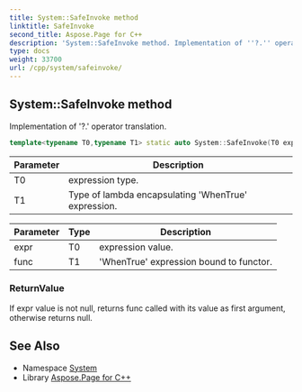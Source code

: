 ```yaml
---
title: System::SafeInvoke method
linktitle: SafeInvoke
second_title: Aspose.Page for C++
description: 'System::SafeInvoke method. Implementation of ''?.'' operator translation in C++.'
type: docs
weight: 33700
url: /cpp/system/safeinvoke/
---
```

## System::SafeInvoke method


Implementation of '?.' operator translation.

```cpp
template<typename T0,typename T1> static auto System::SafeInvoke(T0 expr, T1 func)
```


| Parameter | Description |
| --- | --- |
| T0 | expression type. |
| T1 | Type of lambda encapsulating 'WhenTrue' expression. |

| Parameter | Type | Description |
| --- | --- | --- |
| expr | T0 | expression value. |
| func | T1 | 'WhenTrue' expression bound to functor. |

### ReturnValue

If expr value is not null, returns func called with its value as first argument, otherwise returns null.

## See Also

* Namespace [System](../)
* Library [Aspose.Page for C++](../../)

